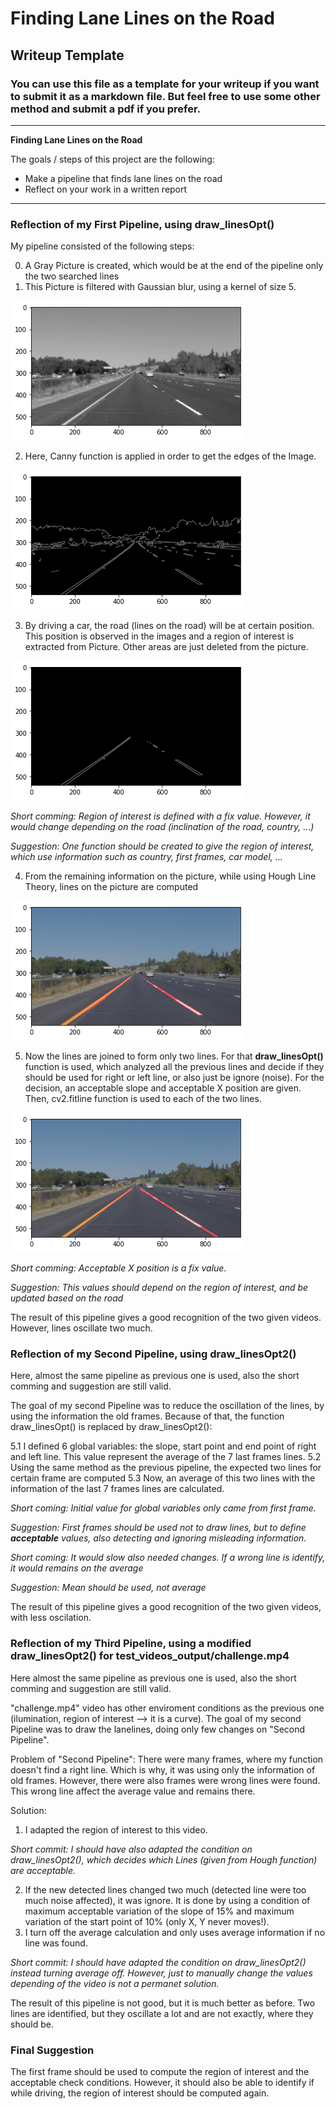 # **Finding Lane Lines on the Road** 

## Writeup Template

### You can use this file as a template for your writeup if you want to submit it as a markdown file. But feel free to use some other method and submit a pdf if you prefer.

---

**Finding Lane Lines on the Road**

The goals / steps of this project are the following:
* Make a pipeline that finds lane lines on the road
* Reflect on your work in a written report


[//]: # (Image References)
[image1]: ./writeup_picture/download.png "P1"
[image2]: ./writeup_picture/download%20(1).png "P2"
[image3]: ./writeup_picture/download%20(2).png "P3"
[image4]: ./writeup_picture/download%20(3).png "P4"
[image5]: ./writeup_picture/download%20(4).png "P5"

---

### Reflection of my First Pipeline, using draw_linesOpt()

My pipeline consisted of the following steps:

0. A Gray Picture is created, which would be at the end of the pipeline only the two searched lines
1. This Picture is filtered with Gaussian blur, using a kernel of size 5.

![alt text][image1]

2. Here, Canny function is applied in order to get the edges of the Image.
 
![alt text][image2]

3. By driving a car, the road (lines on the road) will be at certain position. This position is observed in the images and a region of interest is extracted from Picture. Other areas are just deleted from the picture.

![alt text][image3]

*Short comming: Region of interest is defined with a fix value. However, it would change depending on the road (inclination of the road, country, ...)*

*Suggestion: One function should be created to give the region of interest, which use information such as country, first frames, car model, ...*

4. From the remaining information on the picture, while using Hough Line Theory, lines on the picture are computed

![alt text][image4]

5. Now the lines are joined to form only two lines. For that **draw_linesOpt()** function is used, which analyzed all the previous lines and decide if they should be used for right or left line, or also just be ignore (noise). For the decision, an acceptable slope and acceptable X position are given. Then, cv2.fitline function is used to each of the two lines.

![alt text][image5]

*Short comming: Acceptable X position is a fix value.*

*Suggestion: This values should depend on the region of interest, and be updated based on the road*

The result of this pipeline gives a good recognition of the two given videos. However, lines oscillate two much.

### Reflection of my Second Pipeline, using draw_linesOpt2()
Here, almost the same pipeline as previous one is used, also the short comming and suggestion are still valid.

The goal of my second Pipeline was to reduce the oscillation of the lines, by using the information the old frames. Because of that, the function draw_linesOpt() is replaced by draw_linesOpt2():

5.1 I defined 6 global variables: the slope, start point and end point of right and left line. This value represent the average of the 7 last frames lines.
5.2 Using the same method as the previous pipeline, the expected two lines for certain frame are computed
5.3 Now, an average of this two lines with the information of the last 7 frames lines are calculated. 

*Short coming: Initial value for global variables only came from first frame.*

*Suggestion: First frames should be used not to draw lines, but to define **acceptable** values, also detecting and ignoring misleading information.*

*Short coming: It would slow also needed changes. If a wrong line is identify, it would remains on the average*

*Suggestion: Mean should be used, not average*

The result of this pipeline gives a good recognition of the two given videos, with less oscilation.

### Reflection of my Third Pipeline, using a modified draw_linesOpt2() for test_videos_output/challenge.mp4
Here almost the same pipeline as previous one is used, also the short comming and suggestion are still valid.

"challenge.mp4" video has other enviroment conditions as the previous one (ilumination, region of interest --> it is a curve). The goal of my second Pipeline was to draw the lanelines, doing only few changes on "Second Pipeline". 

Problem of "Second Pipeline": There were many frames, where my function doesn't find a right line. Which is why, it was using only the information of old frames. However, there were also frames were wrong lines were found. This wrong line affect the average value and remains there.

Solution: 
1. I adapted the region of interest to this video. 

*Short commit: I should have also adapted the condition on draw_linesOpt2(), which decides which Lines (given from Hough function) are acceptable.*

2. If the new detected lines changed two much (detected line were too much noise affected), it was ignore. It is done by using a condition of maximum acceptable variation of the slope of 15% and maximum variation of the start point of 10% (only X, Y never moves!).  
3. I turn off the average calculation and only uses average information if no line was found.

*Short commit: I should have adapted the condition on draw_linesOpt2() instead turning average off. However, just to manually change the values depending of the video is not a permanet solution.* 

The result of this pipeline is not good, but it is much better as before. Two lines are identified, but they oscillate a lot and are not exactly, where they should be. 

### Final Suggestion
The first frame should be used to compute the region of interest and the acceptable check conditions. However, it should also be able to identify if while driving, the region of interest should be computed again.
